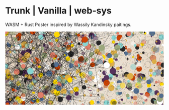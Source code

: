 Trunk | Vanilla | web-sys
=========================
WASM + Rust Poster inspired by Wassily Kandinsky paitings.

![Wassily Poster](poster.png)
